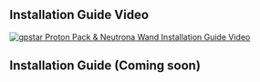 ## Installation Guide Video

[![gpstar Proton Pack & Neutrona Wand Installation Guide Video](https://img.youtube.com/vi/zkFpTLQZsCI/maxresdefault.jpg)](https://www.youtube.com/watch?v=zkFpTLQZsCI)

## Installation Guide (Coming soon)